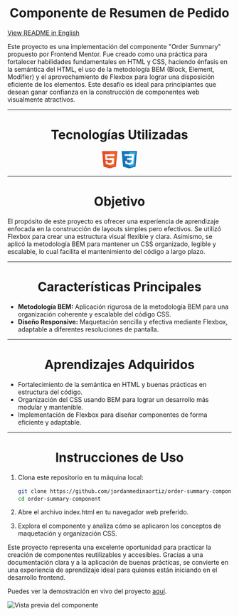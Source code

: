 <h1 align="center">Componente de Resumen de Pedido</h1>

<p align="left">
  <a href="README.md" target="_blank">
    View README in English
  </a>
</p>

<p>
  Este proyecto es una implementación del componente "Order Summary" propuesto por Frontend Mentor. Fue creado como una práctica para fortalecer habilidades fundamentales en HTML y CSS, haciendo énfasis en la semántica del HTML, el uso de la metodología BEM (Block, Element, Modifier) y el aprovechamiento de Flexbox para lograr una disposición eficiente de los elementos. Este desafío es ideal para principiantes que desean ganar confianza en la construcción de componentes web visualmente atractivos.
</p>

<hr>

<h1 align="center">Tecnologías Utilizadas</h1>

<div align="center">
  <img src="https://github.com/devicons/devicon/blob/master/icons/html5/html5-original.svg" alt="HTML5" title="HTML5" width="40px">
  <img src="https://github.com/devicons/devicon/blob/master/icons/css3/css3-original.svg" alt="CSS3" title="CSS3" width="40px">
</div>

<hr>

<h1 align="center">Objetivo</h1>

<p>
  El propósito de este proyecto es ofrecer una experiencia de aprendizaje enfocada en la construcción de layouts simples pero efectivos. Se utilizó Flexbox para crear una estructura visual flexible y clara. Asimismo, se aplicó la metodología BEM para mantener un CSS organizado, legible y escalable, lo cual facilita el mantenimiento del código a largo plazo.
</p>

<hr>

<h1 align="center">Características Principales</h1>

<ul>
  <li><b>Metodología BEM:</b> Aplicación rigurosa de la metodología BEM para una organización coherente y escalable del código CSS.</li>
  <li><b>Diseño Responsive:</b> Maquetación sencilla y efectiva mediante Flexbox, adaptable a diferentes resoluciones de pantalla.</li>
</ul>

<hr>

<h1 align="center">Aprendizajes Adquiridos</h1>

<ul>
  <li>Fortalecimiento de la semántica en HTML y buenas prácticas en estructura del código.</li>
  <li>Organización del CSS usando BEM para lograr un desarrollo más modular y mantenible.</li>
  <li>Implementación de Flexbox para diseñar componentes de forma eficiente y adaptable.</li>
</ul>

<hr>

<h1 align="center">Instrucciones de Uso</h1>

1. Clona este repositorio en tu máquina local:

   ```sh
   git clone https://github.com/jordanmedinaortiz/order-summary-component.git
   cd order-summary-component

2. Abre el archivo index.html en tu navegador web preferido.

3. Explora el componente y analiza cómo se aplicaron los conceptos de maquetación y organización CSS.

<p> Este proyecto representa una excelente oportunidad para practicar la creación de componentes reutilizables y accesibles. Gracias a una documentación clara y a la aplicación de buenas prácticas, se convierte en una experiencia de aprendizaje ideal para quienes están iniciando en el desarrollo frontend.
</p> <p> Puedes ver la demostración en vivo del proyecto <a href="https://jordanmedinaortiz.github.io/order-summary-component/" target="_blank">aquí</a>.
</p> <img src="order-summary-component.png" alt="Vista previa del componente" title="Captura del Order Summary Component" />
